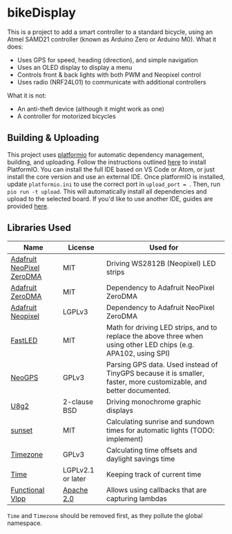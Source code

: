 # bikeDisplay
This is a project to add a smart controller to a standard bicycle, using an Atmel SAMD21 controller
(known as Arduino Zero or Arduino M0). What it does:
* Uses GPS for speed, heading (direction), and simple navigation
* Uses an OLED display to display a menu
* Controls front & back lights with both PWM and Neopixel control
* Uses radio (NRF24L01) to communicate with additional controllers

What it is not:
* An anti-theft device (although it might work as one)
* A controller for motorized bicycles

## Building & Uploading
This project uses [platformio](https://github.com/platformio/platformio-core) for automatic
dependency management, building, and uploading. Follow the instructions outlined
[here](http://docs.platformio.org/en/latest/installation.html) to install PlatformIO. You can
install the full IDE based on VS Code or Atom, or just install the core version and use an external IDE.
Once platformIO is installed, update `platformio.ini` to use the correct port in
`upload_port = `. Then, run `pio run -t upload`. This will automatically install all
dependencies and upload to the selected board. If you'd like to use another IDE, guides are
provided [here](http://docs.platformio.org/en/latest/ide.html).

## Libraries Used
| Name                                                                               | License                                                                       | Used for                                                                                                           |
|------------------------------------------------------------------------------------|-------------------------------------------------------------------------------|--------------------------------------------------------------------------------------------------------------------|
| [Adafruit NeoPixel ZeroDMA](https://github.com/adafruit/Adafruit_NeoPixel_ZeroDMA) | MIT                                                                           | Driving WS2812B (Neopixel) LED strips                                                                              |
| [Adafruit ZeroDMA](https://github.com/adafruit/Adafruit_ZeroDMA)                   | MIT                                                                           | Dependency to Adafruit NeoPixel ZeroDMA                                                                            |
| [Adafruit Neopixel](https://github.com/adafruit/Adafruit_NeoPixel)                 | LGPLv3                                                                        | Dependency to Adafruit NeoPixel ZeroDMA                                                                            |
| [FastLED](https://github.com/FastLED/FastLED)                                      | MIT                                                                           | Math for driving LED strips, and to replace the above three when using other LED chips (e.g. APA102, using SPI)    |
| [NeoGPS](https://github.com/SlashDevin/NeoGPS)                                     | GPLv3                                                                         | Parsing GPS data. Used instead of TinyGPS because it is smaller, faster, more customizable, and better documented. |
| [U8g2](https://github.com/olikraus/u8g2)                                           | 2-clause BSD                                                                  | Driving monochrome graphic displays                                                                                |
| [sunset](https://github.com/buelowp/sunset)                                        | MIT                                                                           | Calculating sunrise and sundown times for automatic lights (TODO: implement)                                       |
| [Timezone](https://github.com/JChristensen/Timezone)                               | GPLv3                                                                         | Calculating time offsets and daylight savings time                                                                 |
| [Time](https://github.com/PaulStoffregen/Time)                                     | LGPLv2.1 or later                                                             | Keeping track of current time                                                                                      |
| [Functional Vlpp](https://github.com/marcusrugger/functional-vlpp)                 | [Apache 2.0](https://github.com/vczh-libraries/License/blob/master/README.md) | Allows using callbacks that are capturing lambdas                                                                  |

`Time` and `Timezone` should be removed first, as they pollute the global namespace.